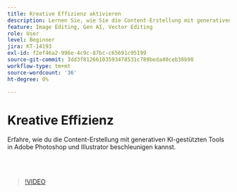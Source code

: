 ```yaml
---
title: Kreative Effizienz aktivieren
description: Lernen Sie, wie Sie die Content-Erstellung mit generativen KI-gestützten Tools in Adobe Photoshop und Illustrator beschleunigen können
feature: Image Editing, Gen AI, Vector Editing
role: User
level: Beginner
jira: KT-14193
exl-id: f2ef46a2-996e-4c9c-87bc-c65691c95199
source-git-commit: 3dd3f81266103593478531c789beda40ceb38b90
workflow-type: tm+mt
source-wordcount: '36'
ht-degree: 0%

---
```


# Kreative Effizienz

Erfahre, wie du die Content-Erstellung mit generativen KI-gestützten Tools in Adobe Photoshop und Illustrator beschleunigen kannst.

<br> 

>[!VIDEO](https://video.tv.adobe.com/v/3446246?quality=12&learn=on&hidetitle=true&captions=ger)
